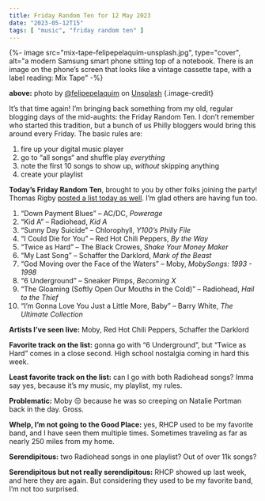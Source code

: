 ```yaml
---
title: Friday Random Ten for 12 May 2023
date: "2023-05-12T15"
tags: [ "music", "friday random ten" ]
---
```


{%- image src="mix-tape-felipepelaquim-unsplash.jpg", type="cover", alt="a modern Samsung smart phone sitting top of a notebook. There is an image on the phone’s screen that looks like a vintage cassette tape, with a label reading: Mix Tape" -%}

**above:** photo by [@felipepelaquim](https://unsplash.com/ko/@felipepelaquim?utm_source=unsplash&utm_medium=referral&utm_content=creditCopyText) on [Unsplash](https://unsplash.com/photos/UNNAYh3sMOg?utm_source=unsplash&utm_medium=referral&utm_content=creditCopyText) {.image-credit}

It’s that time again! I’m bringing back something from my old, regular blogging days of the mid-aughts: the Friday Random Ten. I don’t remember who started this tradition, but a bunch of us Philly bloggers would bring this around every Friday. The basic rules are:

1. fire up your digital music player
1. go to “all songs“ and shuffle play _everything_
1. note the first 10 songs to show up, _without_ skipping anything
1. create your playlist

**Today’s Friday Random Ten**, brought to you by other folks joining the party! Thomas Rigby [posted a list today as well](https://thomasrigby.com/posts/friday-random-10-for-2023-05-12/). I’m glad others are having fun too.

1. “Down Payment Blues” &#8211; AC/DC, _Powerage_
2. “Kid A” &#8211; Radiohead, _Kid A_
3. “Sunny Day Suicide” &#8211; Chlorophyll, _Y100’s Philly File_
4. “I Could Die for You” &#8211; Red Hot Chili Peppers, _By the Way_
5. “Twice as Hard” &#8211; The Black Crowes, _Shake Your Money Maker_
6. “My Last Song” &#8211; Schaffer the Darklord, _Mark of the Beast_
7. “God Moving over the Face of the Waters” &#8211; Moby, _MobySongs: 1993 - 1998_
8. “6 Underground” &#8211; Sneaker Pimps, _Becoming X_
9. “The Gloaming (Softly Open Our Mouths in the Cold)” &#8211; Radiohead, _Hail to the Thief_
10. “I’m Gonna Love You Just a Little More, Baby” &#8211; Barry White, _The Ultimate Collection_

**Artists I’ve seen live:** Moby, Red Hot Chili Peppers, Schaffer the Darklord

**Favorite track on the list:** gonna go with “6 Underground”, but “Twice as Hard” comes in a close second. High school nostalgia coming in hard this week.

**Least favorite track on the list:** can I go with both Radiohead songs? Imma say yes, because it’s my music, my playlist, my rules.

**Problematic:** Moby 😒 because he was so creeping on Natalie Portman back in the day. Gross.

**Whelp, I’m not going to the Good Place:** yes, RHCP used to be my favorite band, and I have seen them multiple times. Sometimes traveling as far as nearly 250 miles from my home.

**Serendipitous:** two Radiohead songs in one playlist? Out of over 11k songs?

**Serendipitous but not really serendipitous:** RHCP showed up last week, and here they are again. But considering they used to be my favorite band, I’m not too surprised.
